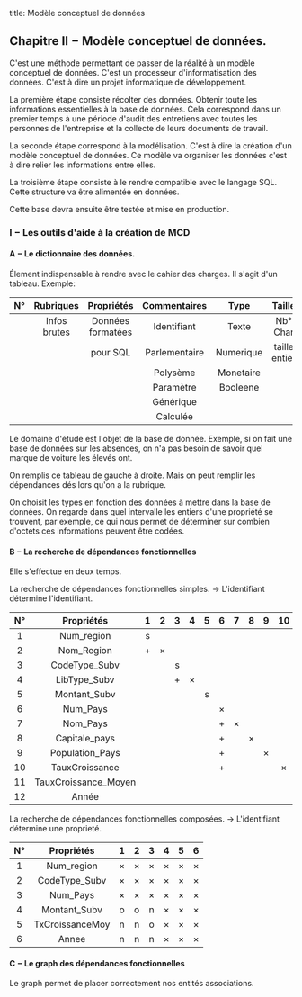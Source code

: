 title: Modèle conceptuel de données


## Chapitre II − Modèle conceptuel de données. 

C'est une méthode permettant de passer de la réalité à un modèle conceptuel 
de données. C'est un processeur d'informatisation des données. 
C'est à dire un projet informatique de développement. 

La première étape consiste récolter des données. Obtenir toute les 
informations essentielles à la base de données. Cela correspond dans un 
premier temps à une période d'audit des entretiens avec toutes les 
personnes de l'entreprise et la collecte de leurs documents de travail. 

La seconde étape correspond à la modélisation. C'est à dire la création 
d'un modèle conceptuel de données. Ce modèle va organiser les données 
c'est à dire relier les informations entre elles. 

La troisième étape consiste à le rendre compatible avec le langage SQL. 
Cette structure va être alimentée en données. 

Cette base devra ensuite être testée et mise en production. 

### I − Les outils d'aide à la création de MCD 

#### A − Le dictionnaire des données. 

Élement indispensable à rendre avec le cahier des charges. 
Il s'agit d'un tableau. Exemple: 

| N° | Rubriques | Propriétés | Commentaires | Type | Taille | (Dépendance) | 
|:--:|:--:|:--:|:--:|:--:|:--:|:--:|
|    | Infos brutes | Données formatées | Identifiant   | Texte     | Nb° Char      | Entité ou Association |
|    |              | pour SQL          | Parlementaire | Numerique | taille entier | 
|    |              |                   | Polysème      | Monetaire |
|    |              |                   | Paramètre     | Booleene  |
|    |              |                   | Générique     |
|    |              |                   | Calculée      |

Le domaine d'étude est l'objet de la base de donnée. Exemple, si on fait 
une base de données sur les absences, on n'a pas besoin de savoir quel 
marque de voiture les élevés ont. 

On remplis ce tableau de gauche à droite. Mais on peut remplir les 
dépendances dés lors qu'on a la rubrique. 

On choisit les types en fonction des données à mettre dans la base de 
données. On regarde dans quel intervalle les entiers d'une propriété se 
trouvent, par exemple, ce qui nous permet de déterminer sur combien 
d'octets ces informations peuvent être codées. 

#### B − La recherche de dépendances fonctionnelles

Elle s'effectue en deux temps. 

La recherche de dépendances fonctionnelles simples. 
→ L'identifiant détermine l'identifiant. 

| N° | Propriétés           | 1   | 2  | 3   | 4  | 5  | 6   | 7  | 8  | 9  | 10 | 11 | 12 |
|:--:|:--------------------:|:---:|:--:|:---:|:--:|:--:|:---:|:--:|:--:|:--:|:--:|:--:|:--:|
| 1  | Num_region           | s   |    |     |    |    |     |    |    |    |    |    |    |
| 2  | Nom_Region           | +   | ×  |     |    |    |     |    |    |    |    |    |    |
| 3  | CodeType_Subv        |     |    | s   |    |    |     |    |    |    |    |    |    |
| 4  | LibType_Subv         |     |    | +   | ×  |    |     |    |    |    |    |    |    |
| 5  | Montant_Subv         |     |    |     |    | s  |     |    |    |    |    |    |    |
| 6  | Num_Pays             |     |    |     |    |    | ×   |    |    |    |    |    |    |
| 7  | Nom_Pays             |     |    |     |    |    | +   | ×  |    |    |    |    |    |
| 8  | Capitale_pays        |     |    |     |    |    | +   |    | ×  |    |    |    |    |
| 9  | Population_Pays      |     |    |     |    |    | +   |    |    | ×  |    |    |    |
| 10 | TauxCroissance       |     |    |     |    |    | +   |    |    |    | ×  |    |    |
| 11 | TauxCroissance_Moyen |     |    |     |    |    |     |    |    |    |    | s  |    |
| 12 | Année                |     |    |     |    |    |     |    |    |    |    |    | s  |


La recherche de dépendances fonctionnelles composées. 
→ L'identifiant détermine une proprieté. 

| N° | Propriétés           | 1   | 2  | 3   | 4  | 5  | 6   |
|:--:|:--------------------:|:---:|:--:|:---:|:--:|:--:|:---:|
| 1  | Num_region           | ×   | ×  | ×   | ×  | ×  | ×   |
| 2  | CodeType_Subv        | ×   | ×  | ×   | ×  | ×  | ×   |
| 3  | Num_Pays             | ×   | ×  | ×   | ×  | ×  | ×   |
| 4  | Montant_Subv         | o   | o  | n   | ×  | ×  | ×   |
| 5  | TxCroissanceMoy      | n   | n  | o   | ×  | ×  | ×   |
| 6  | Annee                | n   | n  | n   | ×  | ×  | ×   |

#### C − Le graph des dépendances fonctionnelles

Le graph permet de placer correctement nos entités associations. 

